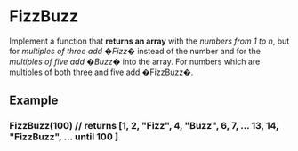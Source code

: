 # FizzBuzz

Implement a function that **returns an array** with the *numbers from 1 to n*, but for *multiples of three add �Fizz�* instead of the number and for the *multiples of five add �Buzz�* into the array. For numbers which are multiples of both three and five add �FizzBuzz�.

## Example

### FizzBuzz(100) // returns [1, 2, "Fizz", 4, "Buzz", 6, 7, ... 13, 14, "FizzBuzz", ... until 100 ]
